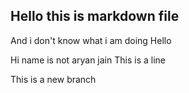 ## Hello this is markdown file

And i don't know what i am doing
Hello

Hi name is not aryan jain
This is a line

This is a new branch
